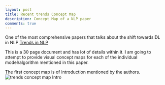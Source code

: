 ```yaml
---
layout: post
title: Recent trends Concept Map
description: Concept Map of a NLP paper
comments: true
---
```


One of the most comprehensive papers that talks about the shift towards DL in NLP [Trends in NLP](https://arxiv.org/pdf/1708.02709.pdf)

This is a 30 page document and has lot of details within it.
I am going to attempt to provide visual concept maps for each of the individual model/algorithm mentioned in this paper.

The first concept map is of Introduction mentioned by the authors.
&nbsp;
<img alt="trends concept map Intro" src="{{ site.baseurl }}/assets/trendsConceptIntro.png">
&nbsp;














